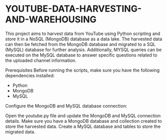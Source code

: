 # YOUTUBE-DATA-HARVESTING-AND-WAREHOUSING

This project aims to harvest data from YouTube using Python scripting and store it in a NoSQL (MongoDB) database as a data lake. The harvested data can then be fetched from the MongoDB database and migrated to a SQL (MySQL) database for further analysis. Additionally, MYSQL queries can be executed on the MySQL database to answer specific questions related to the uploaded channel information.

Prerequisites Before running the scripts, make sure you have the following dependencies installed:

* Python
* MongoDB
* MySQL

Configure the MongoDB and MySQL database connection:

Open the youtube.py file and update the MongoDB and MySQL connection details. Make sure you have a MongoDB database and collection created to store the harvested data. Create a MySQL database and tables to store the migrated data.
